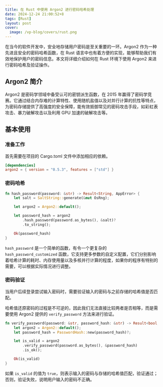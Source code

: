 ```yaml
---
title: 在 Rust 中使用 Argon2 进行密码哈希处理
date: 2024-12-24 21:00:52+8
tags: [Rust]
layout: post
cover:
  image: /vp-blog/covers/rust.png
---
```


在当今的软件开发中，安全地存储用户密码是至关重要的一环。Argon2 作为一种先进且安全的密码哈希函数，在 Rust 语言中也有着方便的实现，能够帮助我们有效地保护用户的密码信息。本文将详细介绍如何在 Rust 环境下使用 Argon2 来进行密码哈希及验证操作。


## Argon2 简介

Argon2 是密码学领域中备受认可的密钥派生函数，在 2015 年赢得了密码学竞赛。它通过结合内存难的计算特性、使用随机盐值以及对并行计算的抗性等特点，为密码存储提供了高强度的安全保障，能有效抵御常见的密码攻击手段，如彩虹表攻击、暴力破解攻击以及利用 GPU 加速的破解攻击等。


## 基本使用

### 准备工作

首先需要在项目的 Cargo.toml 文件中添加相应的依赖。

```toml
[dependencies]
argon2 = { version = "0.5.3", features = ["std"] }
```

### 密码哈希

```rust
fn hash_password(password: &str) -> Result<String, AppError> {
    let salt = SaltString::generate(&mut OsRng);

    let argon2 = Argon2::default();

    let password_hash = argon2
        .hash_password(password.as_bytes(), &salt)?
        .to_string();

    Ok(password_hash)
}
```

`hash_password` 是一个简单的函数，有令一个更复杂的 `hash_password_customized` 函数，它支持更多参数的自定义配置，它们分别影响着哈希计算的耗时、内存使用量以及多核并行计算的程度，如果你的程序有特别的需要，可以根据实际情况进行调整。


### 密码验证

当用户后续登录尝试输入密码时，需要验证输入的密码与之前存储的哈希值是否匹配。

哈希值还原密码的过程是不可逆的，因此我们无法直接比较两者是否相等，而是需要使用 Argon2 提供的 `verify_password` 方法来进行验证。

```rust
fn verify_password(password: &str, password_hash: &str) -> Result<bool, AppError> {
    let argon2 = Argon2::default();
    let password_hash = PasswordHash::new(password_hash)?;

    let is_valid = argon2
        .verify_password(password.as_bytes(), &password_hash)
        .is_ok();

    Ok(is_valid)
}
```

如果 `is_valid` 的值为 `true`，则表示输入的密码与存储的哈希值匹配，验证通过；否则，验证失败，说明用户输入的密码不正确。

